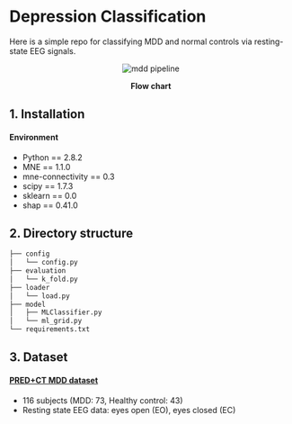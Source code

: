 # Depression Classification

Here is a simple repo for classifying MDD and normal controls via resting-state EEG signals.


<div align=center>

![mdd pipeline](https://github.com/Junsu0213/Depression_Classification/assets/128777619/50d03927-aeec-42f7-86ed-b4c7c6acee64)

**Flow chart**

</div>

## 1. Installation
#### Environment
* Python == 2.8.2
* MNE == 1.1.0
* mne-connectivity == 0.3
* scipy == 1.7.3
* sklearn == 0.0
* shap == 0.41.0

## 2. Directory structure
```bash
├── config
│   └── config.py
├── evaluation
│   └── k_fold.py
├── loader
│   └── load.py
├── model
│   ├── MLClassifier.py
│   └── ml_grid.py
└── requirements.txt
```

## 3. Dataset

#### [PRED+CT MDD dataset](http://predict.cs.unm.edu/)
* 116 subjects (MDD: 73, Healthy control: 43)
* Resting state EEG data: eyes open (EO), eyes closed (EC)
